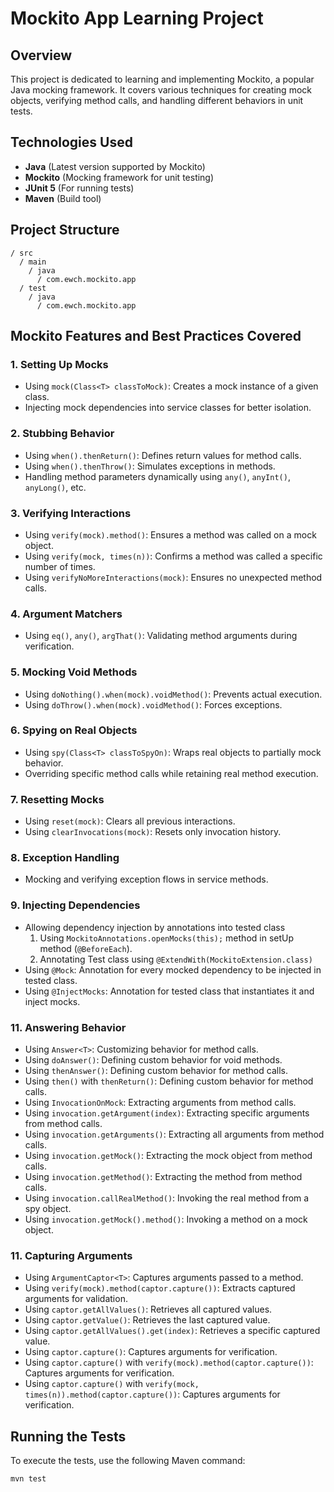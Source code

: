 # Mockito App Learning Project

## Overview

This project is dedicated to learning and implementing Mockito, a popular Java mocking framework. It covers various techniques for creating mock objects, verifying method calls, and handling different behaviors in unit tests.

## Technologies Used

- **Java** (Latest version supported by Mockito)
- **Mockito** (Mocking framework for unit testing)
- **JUnit 5** (For running tests)
- **Maven** (Build tool)

## Project Structure

```
/ src
  / main
    / java
      / com.ewch.mockito.app
  / test
    / java
      / com.ewch.mockito.app
```

## Mockito Features and Best Practices Covered

### 1. Setting Up Mocks
- Using `mock(Class<T> classToMock)`: Creates a mock instance of a given class.
- Injecting mock dependencies into service classes for better isolation.

### 2. Stubbing Behavior
- Using `when().thenReturn()`: Defines return values for method calls.
- Using `when().thenThrow()`: Simulates exceptions in methods.
- Handling method parameters dynamically using `any()`, `anyInt()`, `anyLong()`, etc.

### 3. Verifying Interactions
- Using `verify(mock).method()`: Ensures a method was called on a mock object.
- Using `verify(mock, times(n))`: Confirms a method was called a specific number of times.
- Using `verifyNoMoreInteractions(mock)`: Ensures no unexpected method calls.

### 4. Argument Matchers
- Using `eq()`, `any()`, `argThat()`: Validating method arguments during verification.

### 5. Mocking Void Methods
- Using `doNothing().when(mock).voidMethod()`: Prevents actual execution.
- Using `doThrow().when(mock).voidMethod()`: Forces exceptions.

### 6. Spying on Real Objects
- Using `spy(Class<T> classToSpyOn)`: Wraps real objects to partially mock behavior.
- Overriding specific method calls while retaining real method execution.

### 7. Resetting Mocks
- Using `reset(mock)`: Clears all previous interactions.
- Using `clearInvocations(mock)`: Resets only invocation history.

### 8. Exception Handling
- Mocking and verifying exception flows in service methods.

### 9. Injecting Dependencies
- Allowing dependency injection by annotations into tested class
  1. Using `MockitoAnnotations.openMocks(this);` method in setUp method (`@BeforeEach`).
  2. Annotating Test class using `@ExtendWith(MockitoExtension.class)`
- Using `@Mock`: Annotation for every mocked dependency to be injected in tested class.
- Using `@InjectMocks`: Annotation for tested class that instantiates it and inject mocks.

### 11. Answering Behavior
- Using `Answer<T>`: Customizing behavior for method calls.
- Using `doAnswer()`: Defining custom behavior for void methods.
- Using `thenAnswer()`: Defining custom behavior for method calls.
- Using `then()` with `thenReturn()`: Defining custom behavior for method calls.
- Using `InvocationOnMock`: Extracting arguments from method calls.
- Using `invocation.getArgument(index)`: Extracting specific arguments from method calls.
- Using `invocation.getArguments()`: Extracting all arguments from method calls.
- Using `invocation.getMock()`: Extracting the mock object from method calls.
- Using `invocation.getMethod()`: Extracting the method from method calls.
- Using `invocation.callRealMethod()`: Invoking the real method from a spy object.
- Using `invocation.getMock().method()`: Invoking a method on a mock object.

### 11. Capturing Arguments
- Using `ArgumentCaptor<T>`: Captures arguments passed to a method.
- Using `verify(mock).method(captor.capture())`: Extracts captured arguments for validation.
- Using `captor.getAllValues()`: Retrieves all captured values.
- Using `captor.getValue()`: Retrieves the last captured value.
- Using `captor.getAllValues().get(index)`: Retrieves a specific captured value.
- Using `captor.capture()`: Captures arguments for verification.
- Using `captor.capture()` with `verify(mock).method(captor.capture())`: Captures arguments for verification.
- Using `captor.capture()` with `verify(mock, times(n)).method(captor.capture())`: Captures arguments for verification.

## Running the Tests

To execute the tests, use the following Maven command:

```sh
mvn test
```
